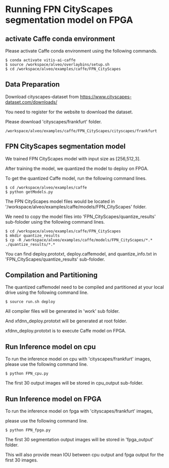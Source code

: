 # Running FPN CityScapes segmentation model on FPGA 


## activate Caffe conda environment

Please activate Caffe conda environment using the following commands.

```
$ conda activate vitis-ai-caffe
$ source /workspace/alveo/overlaybins/setup.sh
$ cd /workspace/alveo/examples/caffe/FPN_CityScapes
```


## Data Preparation

Download cityscapes-dataset from https://www.cityscapes-dataset.com/downloads/

You need to register for the website to download the dataset.

Please download 'cityscapes/frankfurt' folder.

```
/workspace/alveo/examples/caffe/FPN_CityScapes/cityscapes/frankfurt
```


## FPN CityScapes segmentation model

We trained FPN CityScapes model with input size as [256,512,3].

After training the model, we quantized the model to deploy on FPGA.

To get the quantized Caffe model, run the following command lines. 

```
$ cd /workspace/alveo/examples/caffe 
$ python getModels.py
```

The FPN CityScapes model files would be located in '/workspace/alveo/examples/caffe/models/FPN_CityScapes' folder.  


We need to copy the model files into 'FPN_CityScapes/quantize_results' sub-foloder using the following command lines.
```
$ cd /workspace/alveo/examples/caffe/FPN_CityScapes
$ mkdir quantize_results
$ cp -R /workspace/alveo/examples/caffe/models/FPN_CityScapes/*.* ./quantize_results/*.*
```
You can find deploy.prototxt, deploy.caffemodel, and quantize_info.txt in 'FPN_CityScapes/quantize_results' sub-foloder.




## Compilation and Partitioning


The quantized caffemodel need to be compiled and partitioned at your local drive using the following command line.
```
$ source run.sh deploy
```
All compiler files will be generated in 'work' sub folder.

And xfdnn_deploy.prototxt will be generated at root folder.

xfdnn_deploy.prototxt is to execute Caffe model on FPGA.



## Run Inference model on cpu

To run the inference model on cpu with 'cityscapes/frankfurt' images, please use the following command line.
```
$ python FPN_cpu.py 
```
The first 30 output images will be stored in cpu_output sub-folder.



## Run Inference model on FPGA 

To run the inference model on fpga with 'cityscapes/frankfurt' images, 

please use the following command line.

```
$ python FPN_fpga.py 
```
The first 30 segmentation output images will be stored in 'fpga_output' folder. 

This will also provide mean IOU between cpu output and fpga output for the first 30 images.


